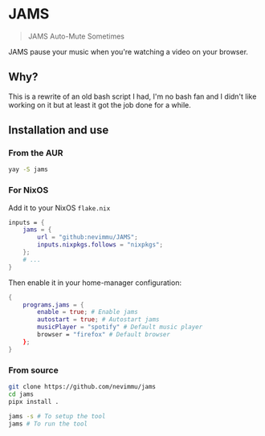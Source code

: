 # JAMS
> JAMS Auto-Mute Sometimes

JAMS pause your music when you're watching a video on your browser.

## Why?
This is a rewrite of an old bash script I had, I'm no bash fan and I didn't like working on it but at least it got the job done for a while.

## Installation and use

### From the AUR
```bash 
yay -S jams
```

### For NixOS
Add it to your NixOS `flake.nix`

```nix
inputs = {
	jams = {
		url = "github:nevimmu/JAMS";
		inputs.nixpkgs.follows = "nixpkgs";
	};
	# ...
}
```

Then enable it in your home-manager configuration:

```nix
{
	programs.jams = {
		enable = true; # Enable jams
		autostart = true; # Autostart jams
		musicPlayer = "spotify" # Default music player
		browser = "firefox" # Default browser
	};
}
```

### From source
```bash
git clone https://github.com/nevimmu/jams
cd jams
pipx install .

jams -s # To setup the tool
jams # To run the tool
```